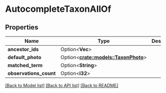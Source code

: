 # AutocompleteTaxonAllOf

## Properties

Name | Type | Description | Notes
------------ | ------------- | ------------- | -------------
**ancestor_ids** | Option<**Vec<i32>**> |  | [optional]
**default_photo** | Option<[**crate::models::TaxonPhoto**](TaxonPhoto.md)> |  | [optional]
**matched_term** | Option<**String**> |  | [optional]
**observations_count** | Option<**i32**> |  | [optional]

[[Back to Model list]](../README.md#documentation-for-models) [[Back to API list]](../README.md#documentation-for-api-endpoints) [[Back to README]](../README.md)


